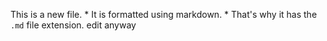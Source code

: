 This is a new file. * It is formatted using markdown. * That's why it has the `.md` file extension.
edit anyway
